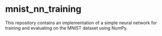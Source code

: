 # mnist_nn_training
This repository contains an implementation of a simple neural network for training and evaluating on the MNIST dataset using NumPy.
